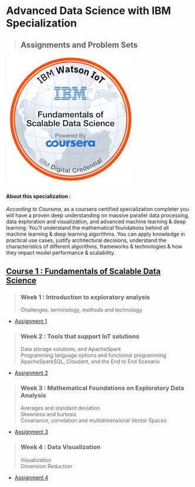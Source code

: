 # **Advanced Data Science with IBM Specialization**
> ## **Assignments and Problem Sets**
![Here's my badge](data-science-badge.png "IBM Watson")
#### About this specialization : 
   *According to Coursera*, as a coursera certified specialization completer you will have a proven deep understanding on massive parallel data processing, data exploration and visualization, and advanced machine learning &amp; deep learning. You'll understand the mathematical foundations behind all machine learning &amp; deep learning algorithms. You can apply knowledge in practical use cases, justify architectural decisions, understand the characteristics of different algorithms, frameworks &amp; technologies &amp; how they impact model performance &amp; scalability.
   
## [Course 1 : Fundamentals of Scalable Data Science](/Fundamentals-of-Scalable-Data-Science)
> ### Week 1 : Introduction to exploratory analysis
> Challenges, terminology, methods and technology
- [Assignment 1](/Fundamentals-of-Scalable-Data-Science/Week1/Assignment1)
> ### Week 2 : Tools that support IoT solutions
> Data storage solutions, and ApacheSpark  
> Programming language options and functional programming  
> ApacheSparkSQL, Cloudant, and the End to End Scenario
- [Assignment 2](/Fundamentals-of-Scalable-Data-Science/Week2/Assignment2.1)
> ### Week 3 : Mathematical Foundations on Exploratory Data Analysis
> Averages and standard deviation  
> Skewness and kurtosis  
> Covariance, correlation and multidimensional Vector Spaces  
- [Assignment 3](/Fundamentals-of-Scalable-Data-Science/Week2/Assignment3.1.py)
> ### Week 4 : Data Visualization
> Visualization  
> Dimension Reduction
- [Assignment 4](/Fundamentals-of-Scalable-Data-Science/Week2/Assignment4.1.py)
